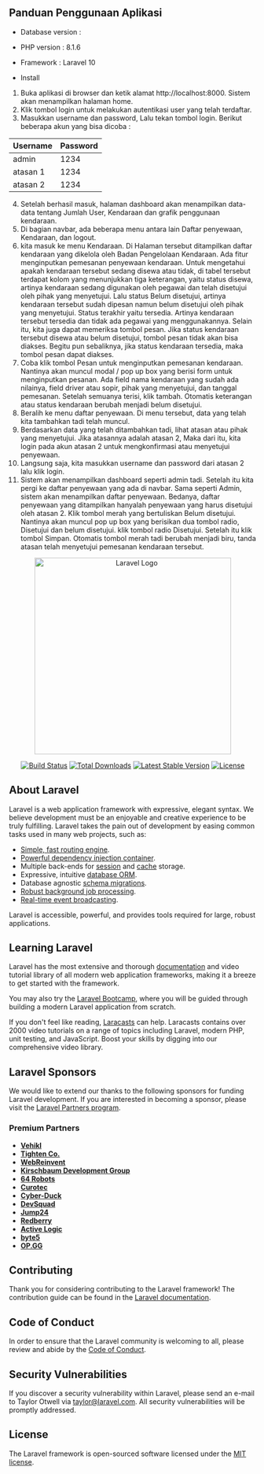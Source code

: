 ## Panduan Penggunaan Aplikasi

- Database version : 
- PHP version : 8.1.6
- Framework : Laravel 10

- Install 

1. Buka aplikasi di browser dan ketik alamat http://localhost:8000. Sistem akan menampilkan halaman home.
2. Klik tombol login untuk melakukan autentikasi user yang telah terdaftar.
3. Masukkan username dan password, Lalu tekan tombol login. Berikut beberapa akun yang bisa dicoba :

| Username | Password |
| ------- | ------- |
| admin | 1234 |
| atasan 1 | 1234 |
| atasan 2 | 1234 |

4. Setelah berhasil masuk, halaman dashboard akan menampilkan data-data tentang Jumlah User, Kendaraan dan grafik penggunaan kendaraan.
5. Di bagian navbar, ada beberapa menu antara lain Daftar penyewaan, Kendaraan, dan logout.
7. kita masuk ke menu Kendaraan. Di Halaman tersebut ditampilkan daftar kendaraan yang dikelola oleh Badan Pengelolaan Kendaraan. Ada fitur menginputkan pemesanan penyewaan kendaraan. Untuk mengetahui apakah kendaraan tersebut sedang disewa atau tidak, di tabel tersebut terdapat kolom yang menunjukkan tiga keterangan, yaitu status disewa, artinya kendaraan sedang digunakan oleh pegawai dan telah disetujui oleh pihak yang menyetujui. Lalu status Belum disetujui, artinya kendaraan tersebut sudah dipesan namun belum disetujui oleh pihak yang menyetujui. Status terakhir yaitu tersedia. Artinya kendaraan tersebut tersedia dan tidak ada pegawai yang menggunakannya. Selain itu, kita juga dapat memeriksa tombol pesan. Jika status kendaraan tersebut disewa atau belum disetujui, tombol pesan tidak akan bisa diakses. Begitu pun sebaliknya, jika status kendaraan tersedia, maka tombol pesan dapat diakses.
8. Coba klik tombol Pesan untuk menginputkan pemesanan kendaraan. Nantinya akan muncul modal / pop up box yang berisi form untuk menginputkan pesanan. Ada field nama kendaraan yang sudah ada nilainya, field driver atau sopir, pihak yang menyetujui, dan tanggal pemesanan. Setelah semuanya terisi, klik tambah. Otomatis keterangan atau status kendaraan berubah menjadi belum disetujui.
9. Beralih ke menu daftar penyewaan. Di menu tersebut, data yang telah kita tambahkan tadi telah muncul.
10. Berdasarkan data yang telah ditambahkan tadi, lihat atasan atau pihak yang menyetujui. Jika atasannya adalah atasan 2, Maka dari itu, kita login pada akun atasan 2 untuk mengkonfirmasi atau menyetujui penyewaan.
11. Langsung saja, kita masukkan username dan password dari atasan 2 lalu klik login.
12. Sistem akan menampilkan dashboard seperti admin tadi. Setelah itu kita pergi ke daftar penyewaan yang ada di navbar. Sama seperti Admin, sistem akan menampilkan daftar penyewaan. Bedanya, daftar penyewaan yang ditampilkan hanyalah penyewaan yang harus disetujui oleh atasan 2. Klik tombol merah yang bertuliskan Belum disetujui. Nantinya akan muncul pop up box yang berisikan dua tombol radio, Disetujui dan belum disetujui. klik tombol radio Disetujui. Setelah itu klik tombol Simpan. Otomatis tombol merah tadi berubah menjadi biru, tanda atasan telah menyetujui pemesanan kendaraan tersebut. 



<p align="center"><a href="https://laravel.com" target="_blank"><img src="https://raw.githubusercontent.com/laravel/art/master/logo-lockup/5%20SVG/2%20CMYK/1%20Full%20Color/laravel-logolockup-cmyk-red.svg" width="400" alt="Laravel Logo"></a></p>

<p align="center">
<a href="https://github.com/laravel/framework/actions"><img src="https://github.com/laravel/framework/workflows/tests/badge.svg" alt="Build Status"></a>
<a href="https://packagist.org/packages/laravel/framework"><img src="https://img.shields.io/packagist/dt/laravel/framework" alt="Total Downloads"></a>
<a href="https://packagist.org/packages/laravel/framework"><img src="https://img.shields.io/packagist/v/laravel/framework" alt="Latest Stable Version"></a>
<a href="https://packagist.org/packages/laravel/framework"><img src="https://img.shields.io/packagist/l/laravel/framework" alt="License"></a>
</p>

## About Laravel

Laravel is a web application framework with expressive, elegant syntax. We believe development must be an enjoyable and creative experience to be truly fulfilling. Laravel takes the pain out of development by easing common tasks used in many web projects, such as:

- [Simple, fast routing engine](https://laravel.com/docs/routing).
- [Powerful dependency injection container](https://laravel.com/docs/container).
- Multiple back-ends for [session](https://laravel.com/docs/session) and [cache](https://laravel.com/docs/cache) storage.
- Expressive, intuitive [database ORM](https://laravel.com/docs/eloquent).
- Database agnostic [schema migrations](https://laravel.com/docs/migrations).
- [Robust background job processing](https://laravel.com/docs/queues).
- [Real-time event broadcasting](https://laravel.com/docs/broadcasting).

Laravel is accessible, powerful, and provides tools required for large, robust applications.

## Learning Laravel

Laravel has the most extensive and thorough [documentation](https://laravel.com/docs) and video tutorial library of all modern web application frameworks, making it a breeze to get started with the framework.

You may also try the [Laravel Bootcamp](https://bootcamp.laravel.com), where you will be guided through building a modern Laravel application from scratch.

If you don't feel like reading, [Laracasts](https://laracasts.com) can help. Laracasts contains over 2000 video tutorials on a range of topics including Laravel, modern PHP, unit testing, and JavaScript. Boost your skills by digging into our comprehensive video library.

## Laravel Sponsors

We would like to extend our thanks to the following sponsors for funding Laravel development. If you are interested in becoming a sponsor, please visit the [Laravel Partners program](https://partners.laravel.com).

### Premium Partners

- **[Vehikl](https://vehikl.com/)**
- **[Tighten Co.](https://tighten.co)**
- **[WebReinvent](https://webreinvent.com/)**
- **[Kirschbaum Development Group](https://kirschbaumdevelopment.com)**
- **[64 Robots](https://64robots.com)**
- **[Curotec](https://www.curotec.com/services/technologies/laravel/)**
- **[Cyber-Duck](https://cyber-duck.co.uk)**
- **[DevSquad](https://devsquad.com/hire-laravel-developers)**
- **[Jump24](https://jump24.co.uk)**
- **[Redberry](https://redberry.international/laravel/)**
- **[Active Logic](https://activelogic.com)**
- **[byte5](https://byte5.de)**
- **[OP.GG](https://op.gg)**

## Contributing

Thank you for considering contributing to the Laravel framework! The contribution guide can be found in the [Laravel documentation](https://laravel.com/docs/contributions).

## Code of Conduct

In order to ensure that the Laravel community is welcoming to all, please review and abide by the [Code of Conduct](https://laravel.com/docs/contributions#code-of-conduct).

## Security Vulnerabilities

If you discover a security vulnerability within Laravel, please send an e-mail to Taylor Otwell via [taylor@laravel.com](mailto:taylor@laravel.com). All security vulnerabilities will be promptly addressed.

## License

The Laravel framework is open-sourced software licensed under the [MIT license](https://opensource.org/licenses/MIT).
